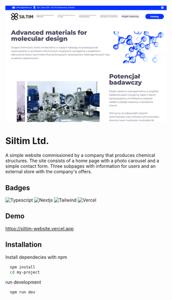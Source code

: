 ![Website screenshot](public/assets/readme-image.png)

# Siltim Ltd.

A simple website commissioned by a company that produces chemical structures. The site consists of a home page with a photo carousel and a simple contact form. Three subpages with information for users and an external store with the company's offers.


## Badges

![Typescript](https://img.shields.io/badge/Typescript-v4.9.5-green?labelColor=blue&style=flat)
![Nextjs](https://img.shields.io/badge/Nextjs-v13.2.4-green?labelColor=yellow&style=flat)
![Tailwind](https://img.shields.io/badge/Tailwind-v3.2.7-green?labelColor=cyan&style=flat)
![Vercel](https://img.shields.io/badge/Vercel-gray?style=flat)
## Demo

https://siltim-website.vercel.app


## Installation

Install dependecies with npm

```bash
  npm install
  cd my-project
```
run development
```bash
  npm run dev
```
    
